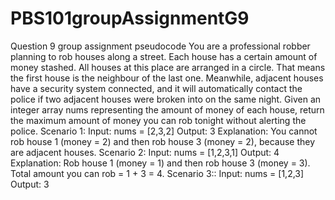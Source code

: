 # PBS101groupAssignmentG9
Question 9 group assignment pseudocode
You are a professional robber planning to rob houses along a street. Each house
has a certain amount of money stashed. All houses at this place are arranged in a
circle. That means the first house is the neighbour of the last one. Meanwhile,
adjacent houses have a security system connected, and it will automatically
contact the police if two adjacent houses were broken into on the same night.
Given an integer array nums representing the amount of money of each house,
return the maximum amount of money you can rob tonight without alerting the
police.
Scenario 1:
Input: nums = [2,3,2]
Output: 3
Explanation: You cannot rob house 1 (money = 2) and then rob house 3 (money =
2), because they are adjacent houses.
Scenario 2:
Input: nums = [1,2,3,1]
Output: 4
Explanation: Rob house 1 (money = 1) and then rob house 3 (money = 3).
Total amount you can rob = 1 + 3 = 4.
Scenario 3::
Input: nums = [1,2,3]
Output: 3
